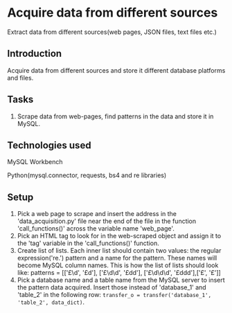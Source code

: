 # Acquire data from different sources
Extract data from different sources(web pages, JSON files, text files etc.)

## Introduction
Acquire data from different sources and store it different database platforms and files.

## Tasks
1. Scrape data from web-pages, find patterns in the data and store it in MySQL.

## Technologies used
MySQL Workbench

Python(mysql.connector, requests, bs4 and re libraries)

## Setup
1. Pick a web page to scrape and insert the address in the 'data_acquisition.py' file near the end of the file in the function 'call_functions()' across the variable name 'web_page'.
2. Pick an HTML tag to look for in the web-scraped object and assign it to the 'tag' variable in the 'call_functions()' function.
3. Create list of lists. Each inner list should contain two values: the regular expression('re.') pattern and a name for the pattern. These names will become MySQL column names. This is how the list of lists should look like: patterns = [['£\d', '£d'], ['£\d\d', '£dd'], ['£\d\d\d', '£ddd'],['£', '£']]
4. Pick a database name and a table name from the MySQL server to insert the pattern data acquired. Insert those instead of 'database_1' and 'table_2' in the following row: `transfer_o = transfer('database_1', 'table_2', data_dict)`.
